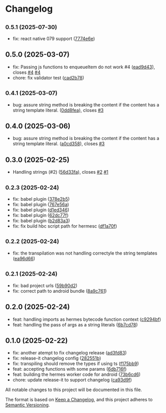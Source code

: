 # Changelog

## <small>0.5.1 (2025-07-30)</small>

* fix: react native 079 support ([7774e6e](https://github.com/finalquest/react-native-hermes-worker/commit/7774e6e))

## 0.5.0 (2025-03-07)

* fix: Passing js functions to enqueueItem do not work #4 ([ead9d43](https://github.com/finalquest/react-native-hermes-worker/commit/ead9d43)), closes [#4](https://github.com/finalquest/react-native-hermes-worker/issues/4) [#4](https://github.com/finalquest/react-native-hermes-worker/issues/4)
* chore: fix validator test ([cad2b78](https://github.com/finalquest/react-native-hermes-worker/commit/cad2b78))

## <small>0.4.1 (2025-03-07)</small>

* bug: assure string method is breaking the content if the content has a string template literal. ([0dd8fea](https://github.com/finalquest/react-native-hermes-worker/commit/0dd8fea)), closes [#3](https://github.com/finalquest/react-native-hermes-worker/issues/3)

## 0.4.0 (2025-03-06)

* bug: assure string method is breaking the content if the content has a string template literal. ([a0cd358](https://github.com/finalquest/react-native-hermes-worker/commit/a0cd358)), closes [#3](https://github.com/finalquest/react-native-hermes-worker/issues/3)

## 0.3.0 (2025-02-25)

* Handling strings (#2) ([56d33fa](https://github.com/finalquest/react-native-hermes-worker/commit/56d33fa)), closes [#2](https://github.com/finalquest/react-native-hermes-worker/issues/2) [#1](https://github.com/finalquest/react-native-hermes-worker/issues/1)

## <small>0.2.3 (2025-02-24)</small>

* fix: babel plugin ([378e2b5](https://github.com/finalquest/react-native-hermes-worker/commit/378e2b5))
* fix: babel plugin ([767e56a](https://github.com/finalquest/react-native-hermes-worker/commit/767e56a))
* fix: babel plugin ([d1ed346](https://github.com/finalquest/react-native-hermes-worker/commit/d1ed346))
* fix: babel plugin ([62dc77f](https://github.com/finalquest/react-native-hermes-worker/commit/62dc77f))
* fix: babel plugin ([b2d83a3](https://github.com/finalquest/react-native-hermes-worker/commit/b2d83a3))
* fix: fix build hbc script path for hermesc ([df1a70f](https://github.com/finalquest/react-native-hermes-worker/commit/df1a70f))

## <small>0.2.2 (2025-02-24)</small>

* fix: the transpilation was not handling correctyle the string templates ([ea96d66](https://github.com/finalquest/react-native-hermes-worker/commit/ea96d66))

## <small>0.2.1 (2025-02-24)</small>

* fix: bad project urls ([59b90d2](https://github.com/finalquest/react-native-hermes-worker/commit/59b90d2))
* fix: correct path to android bundle ([8a9c761](https://github.com/finalquest/react-native-hermes-worker/commit/8a9c761))

## 0.2.0 (2025-02-24)

* feat: handling imports as hermes bytecode function context ([c9294bf](https://github.com/finalquest/react-native-hermes-worker/react-native-hermes-worker/commit/c9294bf))
* feat: handling the pass of args as a string literals ([6b7cd78](https://github.com/finalquest/react-native-hermes-worker/react-native-hermes-worker/commit/6b7cd78))

## 0.1.0 (2025-02-22)

* fix: another atempt to fix changelog release ([ad3fd83](https://github.com/finalquest/react-native-hermes-worker/react-native-hermes-worker/commit/ad3fd83))
* fix: release-it changelog config ([282551b](https://github.com/finalquest/react-native-hermes-worker/react-native-hermes-worker/commit/282551b))
* fix: transpiling should remove the types if using ts ([f175bb9](https://github.com/finalquest/react-native-hermes-worker/react-native-hermes-worker/commit/f175bb9))
* feat: accepting functions with some params ([6db716f](https://github.com/finalquest/react-native-hermes-worker/react-native-hermes-worker/commit/6db716f))
* feat: building the hermes worker code for android ([73b6cd6](https://github.com/finalquest/react-native-hermes-worker/react-native-hermes-worker/commit/73b6cd6))
* chore: update release-it to support changelog ([ca93d9f](https://github.com/finalquest/react-native-hermes-worker/react-native-hermes-worker/commit/ca93d9f))

All notable changes to this project will be documented in this file.

The format is based on [Keep a Changelog](https://keepachangelog.com/en/1.0.0/),
and this project adheres to [Semantic Versioning](https://semver.org/spec/v2.0.0.html).
